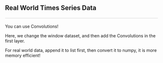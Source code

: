 <style>hr{opacity: 20%; height: 1px!important; margin-bottom:0px!important</style>


## Real World Times Series Data <hr>
You can use Convolutions!

Here, we change the window dataset,
and then add the Convolutions in the first layer.

For real world data, append it to list first, then convert it to numpy, it is more memory efficient!

